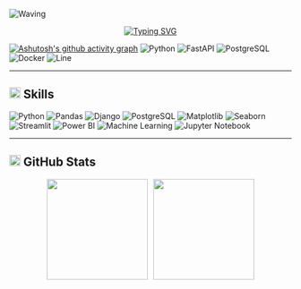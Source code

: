 ![Waving](https://capsule-render.vercel.app/api?type=waving&height=150&color=0000ff&textBg=false&fontColor=0000ff)

<div align="center">
  
[![Typing SVG](https://readme-typing-svg.demolab.com?font=Fira+Code&pause=1000&color=0000FF&center=true&vCenter=true&width=600&lines=Engenheiro+de+Software;Desenvolvedor+Backend;An%C3%A1lise+de+Dados+e+BI;APIs+com+FastAPI+%2F+Django;Modelagem+e+SQL)](https://git.io/typing-svg)

</div>

[![Ashutosh's github activity graph](https://github-readme-activity-graph.vercel.app/graph?username=apollo920&bg_color=000000&color=0000ff&line=0000ff&point=00aaff&area=true&hide_border=true)](https://github.com/ashutosh00710/github-readme-activity-graph)
![Python](https://img.shields.io/badge/-Python-000?style=for-the-badge&logo=python&logoColor=00aaff)
![FastAPI](https://img.shields.io/badge/-FastAPI-000?style=for-the-badge&logo=fastapi&logoColor=00aaff)
![PostgreSQL](https://img.shields.io/badge/-PostgreSQL-000?style=for-the-badge&logo=postgresql&logoColor=00aaff)
![Docker](https://img.shields.io/badge/-Docker-000?style=for-the-badge&logo=docker&logoColor=00aaff)
![Line](https://raw.githubusercontent.com/apollo920/apollo920/main/assets/line-colors-ezgif.com-resize.gif)

---

## <img src="https://media2.giphy.com/media/QssGEmpkyEOhBCb7e1/giphy.gif?cid=ecf05e47a0n3gi1bfqntqmob8g9aid1oyj2wr3ds3mg700bl&rid=giphy.gif&ct=g" width="20px"> Skills  
![Python](https://img.shields.io/badge/-Python-3776AB?style=for-the-badge&logo=python&logoColor=white)  ![Pandas](https://img.shields.io/badge/-Pandas-150458?style=for-the-badge&logo=pandas&logoColor=white)  ![Django](https://img.shields.io/badge/-Django-092E20?style=for-the-badge&logo=django&logoColor=white)  ![PostgreSQL](https://img.shields.io/badge/-PostgreSQL-336791?style=for-the-badge&logo=postgresql&logoColor=white)  ![Matplotlib](https://img.shields.io/badge/-Matplotlib-11557c?style=for-the-badge&logo=plotly&logoColor=white)  ![Seaborn](https://img.shields.io/badge/-Seaborn-4c8cbf?style=for-the-badge&logo=python&logoColor=white)  ![Streamlit](https://img.shields.io/badge/-Streamlit-FF4B4B?style=for-the-badge&logo=streamlit&logoColor=white)  ![Power BI](https://img.shields.io/badge/-Power%20BI-F2C811?style=for-the-badge&logo=powerbi&logoColor=black)  ![Machine Learning](https://img.shields.io/badge/-Machine%20Learning-102230?style=for-the-badge&logo=tensorflow&logoColor=orange)  ![Jupyter Notebook](https://img.shields.io/badge/-Jupyter%20Notebook-F37626?style=for-the-badge&logo=jupyter&logoColor=white)  

---

## <img src="https://camo.githubusercontent.com/792339729babf55dc139ac8189abba7aa4ff21366eecda37b3f0c37200dfa871/68747470733a2f2f6d656469612e67697068792e636f6d2f6d656469612f6959384352426451584f444a5343455249722f67697068792e676966" width="20px"> GitHub Stats
<div align="center" style="display: flex; gap: 10px; justify-content: center;">

  <img height="180em" src="https://github-readme-stats.vercel.app/api?username=apollo920&show_icons=true&theme=tokyonight&title_color=0000ff&icon_color=00aaff&hide_border=true"/>  

  <img height="180em" src="https://github-readme-stats.vercel.app/api/top-langs/?username=apollo920&layout=compact&theme=tokyonight&title_color=0000ff&hide_border=true"/>

</div>

